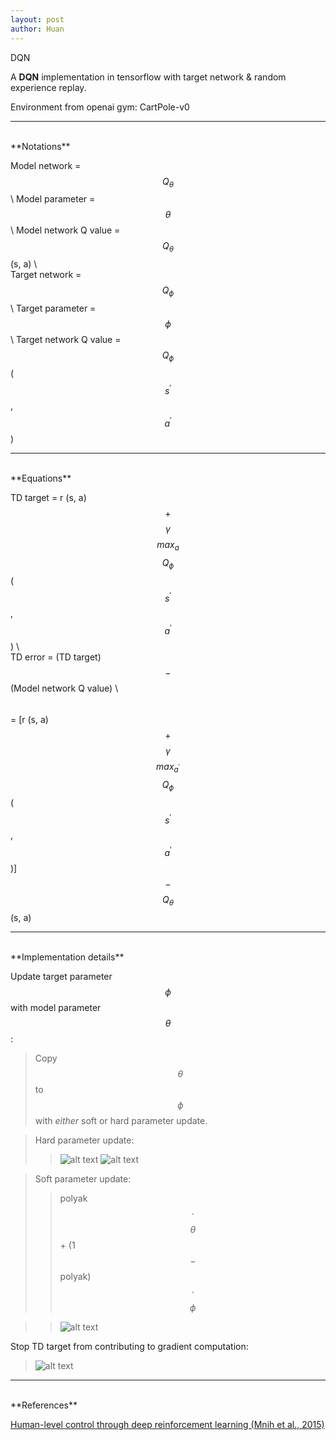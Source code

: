 ```yaml
---
layout: post
author: Huan
---
```

DQN

A **DQN** implementation in tensorflow with target network & random experience replay.

Environment from openai gym: CartPole-v0

---
<br>
**Notations**

Model network = $$Q_{\theta}$$ \\
Model parameter = $$\theta$$ \\
Model network Q value = $$Q_{\theta}$$ (s, a) \\
<br>
Target network = $$Q_{\phi}$$ \\
Target parameter = $$\phi$$ \\
Target network Q value = $$Q_{\phi}$$ ($$s^{'}$$, $$a^{'}$$)

---
<br>
**Equations**

TD target = r (s, a) $$+$$ $$\gamma$$ $$max_{a}$$ $$Q_{\phi}$$ ($$s^{'}$$, $$a^{'}$$) \\
<br>
TD  error = (TD target) $$-$$ (Model network Q value) \\
$$\hspace{26pt}$$
= [r (s, a) $$+$$ $$\gamma$$ $$max_{a^{'}}$$ $$Q_{\phi}$$ ($$s^{'}$$, $$a^{'}$$)] $$-$$ $$Q_{\theta}$$ (s, a)

---
<br>
**Implementation details**

Update target parameter $$\phi$$ with model parameter $$\theta$$ :
>Copy $$\theta$$ to $$\phi$$ with *either* soft or hard parameter update.

>Hard parameter update:
>>![alt text](https://drive.google.com/uc?export=view&id=18CK3rHYEfDxVtxe1gnVn2Z10Dosrmrww)
![alt text](https://drive.google.com/uc?export=view&id=1lNBR6BxZZfk_uGkDSOumUm9qntiJ5QhH)

>Soft parameter update:
>>polyak $$\cdot$$  $$\theta$$ + (1 $$-$$ polyak)  $$\cdot$$  $$\phi$$

>>![alt text](https://drive.google.com/uc?export=view&id=1OfxkRAMve0liZ3BlkS4pCoJ6CPPEjwQG)

Stop TD target from contributing to gradient computation:
>![alt text](https://drive.google.com/uc?export=view&id=1sw1WtddZn4t48QJhz_LMTthIPhOc4jtl)

---
<br>
**References**

[Human-level control through deep reinforcement learning
(Mnih et al., 2015)](https://storage.googleapis.com/deepmind-media/dqn/DQNNaturePaper.pdf)

